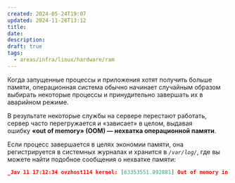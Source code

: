 ```yaml
---
created: 2024-05-24T19:07
updated: 2024-11-26T13:12
title: 
date: 
description: 
draft: true
tags:
  - areas/infra/linux/hardware/ram
---
```

Когда запущенные процессы и приложения хотят получить больше памяти, операционная система обычно начинает случайным образом выбирать некоторые процессы и принудительно завершать их в аварийном режиме.

В результате некоторые службы на сервере перестают работать, сервер часто перегружается и «зависает» в целом, выдавая ошибку **«out of memory» (OOM) — нехватка операционной памяти**.

Если процесс завершается в целях экономии памяти, она регистрируется в системных журналах и хранится в _`/var/log/`_, где вы можете найти подобное сообщения о нехватке памяти:

```json
_Jav 11 17:12:34 ovzhost114 kernel: [63353551.892881] Out of memory in UB 33222955: OOM_
```